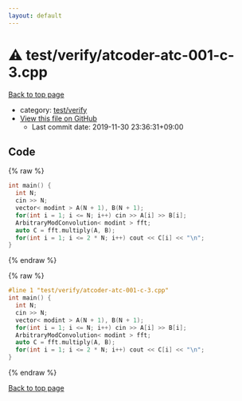 ```yaml
---
layout: default
---
```


<!-- mathjax config similar to math.stackexchange -->
<script type="text/javascript" async
  src="https://cdnjs.cloudflare.com/ajax/libs/mathjax/2.7.5/MathJax.js?config=TeX-MML-AM_CHTML">
</script>
<script type="text/x-mathjax-config">
  MathJax.Hub.Config({
    TeX: { equationNumbers: { autoNumber: "AMS" }},
    tex2jax: {
      inlineMath: [ ['$','$'] ],
      processEscapes: true
    },
    "HTML-CSS": { matchFontHeight: false },
    displayAlign: "left",
    displayIndent: "2em"
  });
</script>

<script type="text/javascript" src="https://cdnjs.cloudflare.com/ajax/libs/jquery/3.4.1/jquery.min.js"></script>
<script src="https://cdn.jsdelivr.net/npm/jquery-balloon-js@1.1.2/jquery.balloon.min.js" integrity="sha256-ZEYs9VrgAeNuPvs15E39OsyOJaIkXEEt10fzxJ20+2I=" crossorigin="anonymous"></script>
<script type="text/javascript" src="../../../assets/js/copy-button.js"></script>
<link rel="stylesheet" href="../../../assets/css/copy-button.css" />


# :warning: test/verify/atcoder-atc-001-c-3.cpp

<a href="../../../index.html">Back to top page</a>

* category: <a href="../../../index.html#5a4423c79a88aeb6104a40a645f9430c">test/verify</a>
* <a href="{{ site.github.repository_url }}/blob/master/test/verify/atcoder-atc-001-c-3.cpp">View this file on GitHub</a>
    - Last commit date: 2019-11-30 23:36:31+09:00




## Code

<a id="unbundled"></a>
{% raw %}
```cpp
int main() {
  int N;
  cin >> N;
  vector< modint > A(N + 1), B(N + 1);
  for(int i = 1; i <= N; i++) cin >> A[i] >> B[i];
  ArbitraryModConvolution< modint > fft;
  auto C = fft.multiply(A, B);
  for(int i = 1; i <= 2 * N; i++) cout << C[i] << "\n";
}

```
{% endraw %}

<a id="bundled"></a>
{% raw %}
```cpp
#line 1 "test/verify/atcoder-atc-001-c-3.cpp"
int main() {
  int N;
  cin >> N;
  vector< modint > A(N + 1), B(N + 1);
  for(int i = 1; i <= N; i++) cin >> A[i] >> B[i];
  ArbitraryModConvolution< modint > fft;
  auto C = fft.multiply(A, B);
  for(int i = 1; i <= 2 * N; i++) cout << C[i] << "\n";
}

```
{% endraw %}

<a href="../../../index.html">Back to top page</a>

